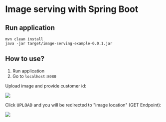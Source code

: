 # Image serving with Spring Boot

## Run application
```shell script
mvn clean install
java -jar target/image-serving-example-0.0.1.jar
```

## How to use?

1. Run application
2. Go to `localhost:8080`

Upload image and provide customer id:

![](https://i.imgur.com/5v5NM0I.png)

Click <kbd>UPLOAD</kbd> and you will be redirected to "image location" (GET Endpoint):

![](https://i.imgur.com/2uztfwp.png)